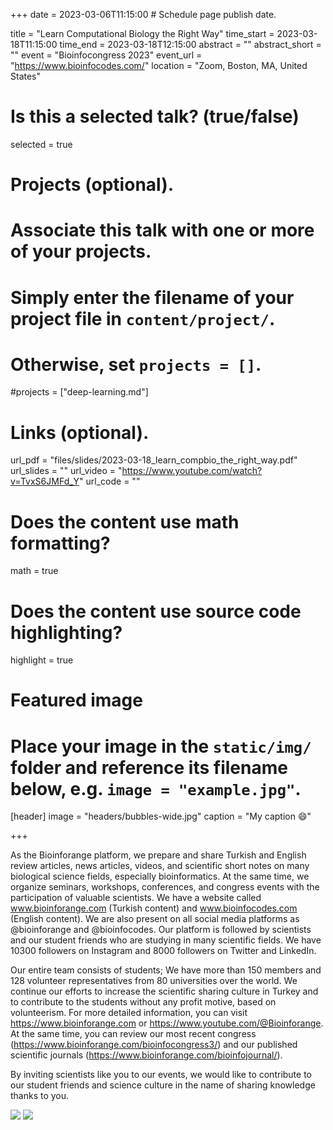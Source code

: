 +++
date = 2023-03-06T11:15:00  # Schedule page publish date.

title = "Learn Computational Biology the Right Way"
time_start = 2023-03-18T11:15:00
time_end = 2023-03-18T12:15:00
abstract = ""
abstract_short = ""
event = "Bioinfocongress 2023"
event_url = "https://www.bioinfocodes.com/"
location = "Zoom, Boston, MA, United States"

# Is this a selected talk? (true/false)
selected = true

# Projects (optional).
#   Associate this talk with one or more of your projects.
#   Simply enter the filename of your project file in `content/project/`.
#   Otherwise, set `projects = []`.
#projects = ["deep-learning.md"]

# Links (optional).
url_pdf = "files/slides/2023-03-18_learn_compbio_the_right_way.pdf"
url_slides = ""
url_video = "https://www.youtube.com/watch?v=TvxS6JMFd_Y"
url_code = ""

# Does the content use math formatting?
math = true

# Does the content use source code highlighting?
highlight = true

# Featured image
# Place your image in the `static/img/` folder and reference its filename below, e.g. `image = "example.jpg"`.
[header]
image = "headers/bubbles-wide.jpg"
caption = "My caption :smile:"

+++

As the Bioinforange platform, we prepare and share Turkish and English review articles, news articles, videos, and scientific short notes on many biological science fields, especially bioinformatics. At the same time, we organize seminars, workshops, conferences, and congress events with the participation of valuable scientists. We have a website called www.bioinforange.com (Turkish content) and www.bioinfocodes.com (English content). We are also present on all social media platforms as @bioinforange and @bioinfocodes. Our platform is followed by scientists and our student friends who are studying in many scientific fields. We have 10300 followers on Instagram and 8000 followers on Twitter and LinkedIn.

Our entire team consists of students; We have more than 150 members and 128 volunteer representatives from 80 universities over the world. We continue our efforts to increase the scientific sharing culture in Turkey and to contribute to the students without any profit motive, based on volunteerism. For more detailed information, you can visit https://www.bioinforange.com or https://www.youtube.com/@Bioinforange. At the same time, you can review our most recent congress (https://www.bioinforange.com/bioinfocongress3/) and our published scientific journals (https://www.bioinforange.com/bioinfojournal/).


By inviting scientists like you to our events, we would like to contribute to our student friends and science culture in the name of sharing knowledge thanks to you.

![](/img/bioinfocongress.png)
![](/img/bioinfocongress2.jpeg)
